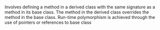 


<!-- Function Overriding: -->

Involves defining a method in a derived class with the same signature as a method in its base class. The method in the derived class overrides the method in the base class. Run-time polymorphism is achieved through the use of pointers or references to base class 